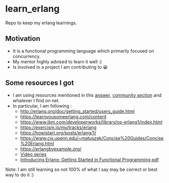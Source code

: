# learn_erlang
Repo to keep my erlang learnings.

## Motivation

- It is a functional programming language which primarily focused on concurrency.
- My mentor highly advised to learn it well :)
- Is involved in a project I am contributing to 😀

## Some resources I got

- I am using resources mentioned in this [answer](https://stackoverflow.com/questions/1017017/what-is-the-best-way-to-learn-erlang), [community section](https://www.erlang.org/community) and whatever I find on net.
- In particular, I am following :
    - http://erlang.org/doc/getting_started/users_guide.html
    - https://learnyousomeerlang.com/content
    - https://www.ibm.com/developerworks/library/os-erlang1/index.html
    - https://exercism.io/my/tracks/erlang
    - https://howistart.org/posts/erlang/1/
    - https://www.cis.upenn.edu/~matuszek/Concise%20Guides/Concise%20Erlang.html
    - https://erlangbyexample.org/
    - [Video series](https://www.youtube.com/playlist?list=PLlML6SMLMRgAooeL26mW502jCgWikqx_n)
    - [Introducing Erlang: Getting Started in Functional Programming pdf](http://www.r-5.org/files/books/computers/languages/erlang/erlang/Simon_St_Laurent-Introducing_Erlang-EN.pdf)

Note: I am still learning so not 100% of what I say may be correct or best way to do it :)
